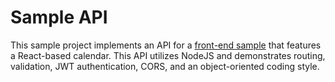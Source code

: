 # Sample API

This sample project implements an API for a [front-end sample](https://github.com/dev-rsilver/sample-calendar-front-end) 
that features a React-based calendar. This API utilizes NodeJS and demonstrates routing, validation, JWT authentication, 
CORS, and an object-oriented coding style.

